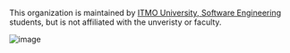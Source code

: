 This organization is maintained by [ITMO University, Software Engineering](https://se.ifmo.ru/) students, but is not affiliated with the unveristy or faculty.

![image](https://github.com/user-attachments/assets/05e65aff-eef9-43f8-a015-a4af3a9d4f39)
